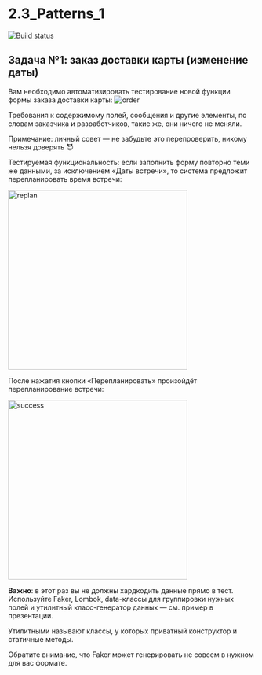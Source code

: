 # 2.3_Patterns_1
[![Build status](https://ci.appveyor.com/api/projects/status/5pxit8w7c9r3a03s?svg=true)](https://ci.appveyor.com/project/Er1kus/2-3-patterns-1)

## Задача №1: заказ доставки карты (изменение даты)
Вам необходимо автоматизировать тестирование новой функции формы заказа доставки карты:
![order](https://user-images.githubusercontent.com/102648313/196257811-a0796cdb-5517-4cf4-a915-b9b6833ad60e.png)



Требования к содержимому полей, сообщения и другие элементы, по словам заказчика и разработчиков, такие же, они ничего не меняли.

Примечание: личный совет — не забудьте это перепроверить, никому нельзя доверять 😈

Тестируемая функциональность: если заполнить форму повторно теми же данными, за исключением «Даты встречи», то система предложит перепланировать время встречи:

<img width="365" alt="replan" src="https://user-images.githubusercontent.com/102648313/196257984-9567bbd5-1876-4734-ae73-56ef7f534740.png">


После нажатия кнопки «Перепланировать» произойдёт перепланирование встречи:

<img width="365" alt="success" src="https://user-images.githubusercontent.com/102648313/196258009-bbfe08ce-1a72-4bc6-85b9-8b182def2919.png">



**Важно**: в этот раз вы не должны хардкодить данные прямо в тест. Используйте Faker, Lombok, data-классы для группировки нужных полей и утилитный класс-генератор данных — см. пример в презентации.

Утилитными называют классы, у которых приватный конструктор и статичные методы.

Обратите внимание, что Faker может генерировать не совсем в нужном для вас формате.
